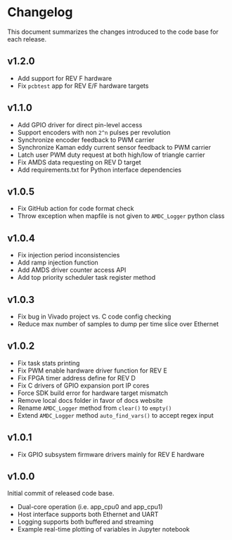 # Changelog

This document summarizes the changes introduced to the code base for each release.

## v1.2.0

- Add support for REV F hardware
- Fix `pcbtest` app for REV E/F hardware targets

## v1.1.0

- Add GPIO driver for direct pin-level access
- Support encoders with non `2^n` pulses per revolution
- Synchronize encoder feedback to PWM carrier
- Synchronize Kaman eddy current sensor feedback to PWM carrier
- Latch user PWM duty request at both high/low of triangle carrier
- Fix AMDS data requesting on REV D target
- Add requirements.txt for Python interface dependencies

## v1.0.5

- Fix GitHub action for code format check
- Throw exception when mapfile is not given to `AMDC_Logger` python class

## v1.0.4

- Fix injection period inconsistencies
- Add ramp injection function
- Add AMDS driver counter access API
- Add top priority scheduler task register method

## v1.0.3

- Fix bug in Vivado project vs. C code config checking
- Reduce max number of samples to dump per time slice over Ethernet

## v1.0.2

- Fix task stats printing
- Fix PWM enable hardware driver function for REV E
- Fix FPGA timer address define for REV D
- Fix C drivers of GPIO expansion port IP cores
- Force SDK build error for hardware target mismatch
- Remove local docs folder in favor of docs website
- Rename `AMDC_Logger` method from `clear()` to `empty()`
- Extend `AMDC_Logger` method `auto_find_vars()` to accept regex input

## v1.0.1

- Fix GPIO subsystem firmware drivers mainly for REV E hardware

## v1.0.0

Initial commit of released code base.

- Dual-core operation (i.e. app_cpu0 and app_cpu1)
- Host interface supports both Ethernet and UART
- Logging supports both buffered and streaming
- Example real-time plotting of variables in Jupyter notebook
